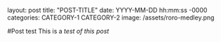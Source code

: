 layout: post
title: "POST-TITLE"
date: YYYY-MM-DD hh:mm:ss -0000
categories: CATEGORY-1 CATEGORY-2
image: /assets/roro-medley.png

#Post test
This is a *test of this post*
